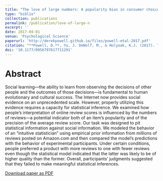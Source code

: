 ```yaml
---
title: "The love of large numbers: A popularity bias in consumer choice"
type: "biblio"
collection: publications
permalink: /publication/love-of-large-n
excerpt: ''
date: 2017-04-01
venue: 'Psychological Science'
paperurl: 'http://derekpowell.github.io/files/powell-etal-2017.pdf'
citation: "**Powell, D.**, Yu, J. DeWolf, M., & Holyoak, K.J. (2017). The love of large numbers: A popularity bias in consumer choice. *Psychological Science*. in press."
doi: '10.1177/0956797617711291'
---
```


# Abstract

Social learning—the ability to learn from observing the decisions of other people and the outcomes of those decisions—is fundamental to human evolutionary and cultural success. The Internet now provides social evidence on an unprecedented scale. However, properly utilizing this evidence requires a capacity for statistical inference. We examined how people’s interpretation of online review scores is influenced by the numbers of reviews—a potential indicator both of an item’s popularity and of the precision of the average review score. Our task was designed to pit statistical information against social information. We modeled the behavior of an “intuitive statistician” using empirical prior information from millions of reviews posted on Amazon.com and then compared the model’s predictions with the behavior of experimental participants. Under certain conditions, people preferred a product with more reviews to one with fewer reviews even though the statistical model indicated that the latter was likely to be of higher quality than the former. Overall, participants’ judgments suggested that they failed to make meaningful statistical inferences.

[Download paper as PDF](http://derekpowell.github.io/files/powell-etal-2017.pdf)

